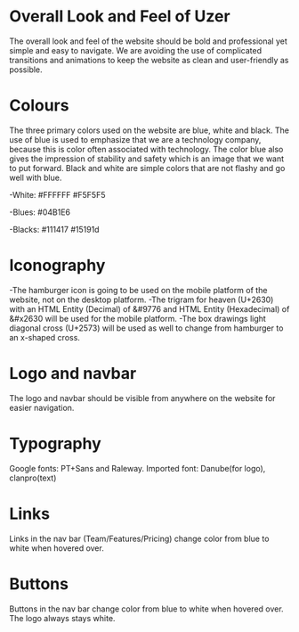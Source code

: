 Overall Look and Feel of Uzer
===============================

The overall look and feel of the website should be bold and professional yet simple and easy to navigate. We are avoiding the use of complicated transitions and animations to keep the website as clean and user-friendly as possible. 

Colours
========
The three primary colors used on the website are blue, white and black. The use of blue is used to emphasize that we are a technology company, because this is color often associated with technology. The color blue also gives the impression of stability and safety which is an image that we want to put forward. Black and white are simple colors that are not flashy and go well with blue.


-White:
#FFFFFF
#F5F5F5


-Blues:
 #04B1E6


-Blacks:
#111417
#15191d


Iconography
===========
-The hamburger icon is going to be used on the mobile platform of the website, not on the desktop platform. 
-The trigram for heaven (U+2630) with an HTML Entity (Decimal) of &#9776 and HTML Entity (Hexadecimal) of &#x2630 will be used for the mobile platform.
-The box drawings light diagonal cross (U+2573) will be used as well to change from hamburger to an x-shaped cross.


Logo and navbar
==========
The logo and navbar should be visible from anywhere on the website for easier navigation. 


Typography
==========
Google fonts: PT+Sans and Raleway. 
Imported font: Danube(for logo), clanpro(text)


Links
=====
Links in the nav bar (Team/Features/Pricing) change color from blue to white when hovered over. 


Buttons
=======
Buttons in the nav bar change color from blue to white when hovered over. The logo always stays white.
